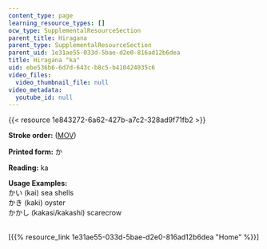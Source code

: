 ```yaml
---
content_type: page
learning_resource_types: []
ocw_type: SupplementalResourceSection
parent_title: Hiragana
parent_type: SupplementalResourceSection
parent_uid: 1e31ae55-033d-5bae-d2e0-816ad12b6dea
title: Hiragana "ka"
uid: ebe536b6-6d7d-643c-b8c5-b410424035c6
video_files:
  video_thumbnail_file: null
video_metadata:
  youtube_id: null
---
```


{{< resource 1e843272-6a62-427b-a7c2-328ad9f71fb2 >}}

**Stroke order:** ([MOV](http://www.archive.org/download/MITRES21F.01S10_HIRAGANA_CHARACTERS/0411.mov))

**Printed form:** か

**Reading:** ka

**Usage Examples:**  
かい (kai) sea shells  
かき (kaki) oyster  
かかし (kakasi/kakashi) scarecrow  
 

\[{{% resource_link 1e31ae55-033d-5bae-d2e0-816ad12b6dea "Home" %}}\]